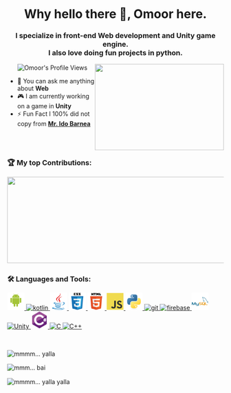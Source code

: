 <h1 align="center">
Why hello there 👋, Omoor here.
</h1>

<h3 align="center">
I specialize in front-end Web development and Unity game engine. <br/>
I also love doing fun projects in python.
</h3>

<p align="center"> </p>

<a href="https://omoorion.github.io/threejseffects/">
<img align="right" 
src = "https://omoorion.github.io/omoor.github.io/Images/omerot.png"
width=300 height=200/>
</a>

<p align="left">
&nbsp;&nbsp;&nbsp;&nbsp;&nbsp;&nbsp;<img src="https://komarev.com/ghpvc/?username=omoorion&label=Profile%20views&color=0e75b6&style=flat" alt="Omoor's Profile Views"/>
</p>

- 💬 You can ask me anything about **Web**
- 🎮 I am currently working on a game in **Unity**
- ⚡ Fun Fact I 100% did not copy from **[Mr. Ido Barnea](https://github.com/Ido-Barnea/)**

<p align="center"> <br/><br/> </p>

<h3 align="left"> 
🏆 My top Contributions: 
</h3>


<a href="https://skyline.github.com/Omoorion/2021/">
<img
src = "https://i.ibb.co/dJZBWZ1/My-Contributions-Github2021-Omoor.png"
width=600 height=200/>
</a>

<h3 align="left">🛠️ Languages and Tools:</h3>

<p align="left">
  
<a href="https://developer.android.com" target="_blank" rel="noreferrer"> <img src="https://raw.githubusercontent.com/devicons/devicon/master/icons/android/android-original-wordmark.svg" alt="android" width="40" height="40"/> </a>
<a href="https://kotlinlang.org" target="_blank" rel="noreferrer"> <img src="https://www.vectorlogo.zone/logos/kotlinlang/kotlinlang-icon.svg" alt="kotlin" width="40" height="40"/> </a>
<a href="https://www.java.com" target="_blank" rel="noreferrer"> <img src="https://raw.githubusercontent.com/devicons/devicon/master/icons/java/java-original.svg" alt="java" width="40" height="40"/> </a>
<a href="https://www.w3schools.com/css/" target="_blank" rel="noreferrer"> <img src="https://raw.githubusercontent.com/devicons/devicon/master/icons/css3/css3-original-wordmark.svg" alt="css3" width="40" height="40"/> </a>
<a href="https://www.w3.org/html/" target="_blank" rel="noreferrer"> <img src="https://raw.githubusercontent.com/devicons/devicon/master/icons/html5/html5-original-wordmark.svg" alt="html5" width="40" height="40"/> </a> 
<a href="https://developer.mozilla.org/en-US/docs/Web/JavaScript" target="_blank" rel="noreferrer"> <img src="https://raw.githubusercontent.com/devicons/devicon/master/icons/javascript/javascript-original.svg" alt="javascript" width="40" height="40"/> </a> 
<a href="https://www.python.org" target="_blank" rel="noreferrer"> <img src="https://raw.githubusercontent.com/devicons/devicon/master/icons/python/python-original.svg" alt="python" width="40" height="40"/> </a>
<a href="https://git-scm.com/" target="_blank" rel="noreferrer"> <img src="https://www.vectorlogo.zone/logos/git-scm/git-scm-icon.svg" alt="git" width="40" height="40"/> </a>
<a href="https://firebase.google.com/" target="_blank" rel="noreferrer"> <img src="https://www.vectorlogo.zone/logos/firebase/firebase-icon.svg" alt="firebase" width="40" height="40"/> </a>
<a href="https://www.mysql.com/" target="_blank" rel="noreferrer"> <img src="https://raw.githubusercontent.com/devicons/devicon/master/icons/mysql/mysql-original-wordmark.svg" alt="mysql" width="40" height="40"/> </a>
<a href="https://unity.com/" target="_blank" rel="noreferrer"> <img src="https://cdn.freebiesupply.com/logos/large/2x/unity-69-logo-png-transparent.png" alt="Unity" width="40" height="40"/> </a>
<a href="https://www.w3schools.com/cs/" target="_blank" rel="noreferrer"> <img src="https://raw.githubusercontent.com/devicons/devicon/master/icons/csharp/csharp-original.svg" alt="csharp" width="40" height="40"/> </a>
<a href="https://www.learn-c.org/" target="_blank" rel="noreferrer"> <img src="https://raw.githubusercontent.com/abrahamcalf/programming-languages-logos/30a0ecf99188be99a3c75a00efb5be61eca9c382/src/c/c.svg" alt="C" width="40" height="40"/> </a>
<a href="https://cplusplus.com/" target="_blank" rel="noreferrer"> <img src="https://raw.githubusercontent.com/abrahamcalf/programming-languages-logos/30a0ecf99188be99a3c75a00efb5be61eca9c382/src/cpp/cpp.svg" alt="C++" width="40" height="40"/> </a>
  
</p>

<br/>

<p><img align="center" src="https://github-readme-stats.vercel.app/api/top-langs?username=omoorion&show_icons=true&theme=dark&locale=en&layout=compact" alt="mmmm... yalla" /></p>

<p><img align="center" src="https://github-readme-stats.vercel.app/api?username=omoorion&show_icons=true&theme=dark&locale=en" alt="mmm... bai" /></p>

<p><img align="center" src="https://github-readme-streak-stats.herokuapp.com/?user=omoorion&theme=dark" alt="mmmm... yalla yalla" /></p>
